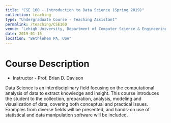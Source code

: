 ```yaml
---
title: "CSE 160 - Introduction to Data Science (Spring 2019)"
collection: teaching
type: "Undergraduate Course - Teaching Assistant"
permalink: /teaching/CSE160
venue: "Lehigh University, Department of Computer Science & Engineering"
date: 2019-01-15
location: "Bethlehem PA, USA"
---
```


Course Description
======
* Instructor - Prof. Brian D. Davison

Data Science is an interdisciplinary field focusing on the computational analysis of data to extract knowledge and insight. This course introduces the student to the collection, preparation, analysis, modeling and visualization of data, covering both conceptual and practical issues. Examples from diverse fields will be presented, and hands-on use of statistical and data manipulation software will be included.
